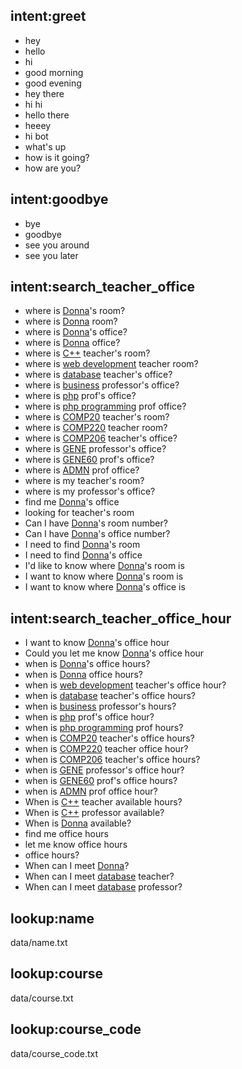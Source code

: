 ## intent:greet
- hey
- hello
- hi
- good morning
- good evening
- hey there
- hi hi
- hello there
- heeey
- hi bot
- what's up
- how is it going?
- how are you?

## intent:goodbye
- bye
- goodbye
- see you around
- see you later

## intent:search_teacher_office
- where is [Donna](name)'s room?
- where is [Donna](name) room?
- where is [Donna](name)'s office?
- where is [Donna](name) office?
- where is [C++](course) teacher's room?
- where is [web development](course) teacher room?
- where is [database](course) teacher's office?
- where is [business](course) professor's office?
- where is [php](course) prof's office?
- where is [php programming](course) prof office?
- where is [COMP20](course_code) teacher's room?
- where is [COMP220](course_code) teacher room?
- where is [COMP206](course_code) teacher's office?
- where is [GENE](course_code) professor's office?
- where is [GENE60](course_code) prof's office?
- where is [ADMN](course_code) prof office?
- where is my teacher's room?
- where is my professor's office?
- find me [Donna](name)'s office
- looking for teacher's room
- Can I have [Donna](name)'s room number?
- Can I have [Donna](name)'s office number?
- I need to find [Donna](name)'s room
- I need to find [Donna](name)'s office
- I'd like to know where [Donna](name)'s room is
- I want to know where [Donna](name)'s room is
- I want to know where [Donna](name)'s office is

## intent:search_teacher_office_hour
- I want to know [Donna](name)'s office hour
- Could you let me know [Donna](name)'s office hour
- when is [Donna](name)'s office hours?
- when is [Donna](name) office hours?
- when is [web development](course) teacher's office hour?
- when is [database](course) teacher's office hours?
- when is [business](course) professor's hours?
- when is [php](course) prof's office hour?
- when is [php programming](course) prof hours?
- when is [COMP20](course_code) teacher's office hours?
- when is [COMP220](course_code) teacher office hour?
- when is [COMP206](course_code) teacher's office hours?
- when is [GENE](course_code) professor's office hour?
- when is [GENE60](course_code) prof's office hours?
- when is [ADMN](course_code) prof office hour?
- When is [C++](course) teacher available hours?
- When is [C++](course) professor available?
- When is [Donna](name) available?
- find me office hours
- let me know office hours
- office hours?
- When can I meet [Donna](name)?
- When can I meet [database](course) teacher?
- When can I meet [database](course) professor?

## lookup:name
data/name.txt

## lookup:course
data/course.txt

## lookup:course_code
data/course_code.txt
